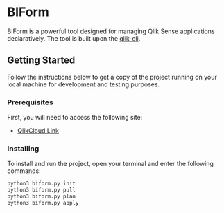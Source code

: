 # BIForm

BIForm is a powerful tool designed for managing Qlik Sense applications declaratively. The tool is built upon the [qlik-cli](https://github.com/qlik-oss/qliksense-k8s).

## Getting Started

Follow the instructions below to get a copy of the project running on your local machine for development and testing purposes.

### Prerequisites

First, you will need to access the following site:

- [QlikCloud Link](https://5llri6syh3zllpg.eu.qlikcloud.com/sense/app/4efdc0ca-fb74-4728-9ea4-6b38cc0ea3b6/sheet/41f524b1-b4e7-4641-968f-34e582229122/state/edit)

### Installing

To install and run the project, open your terminal and enter the following commands:

```bash
python3 biform.py init
python3 biform.py pull
python3 biform.py plan
python3 biform.py apply
```
